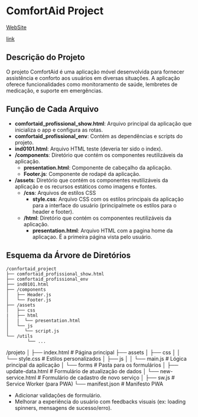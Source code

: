 # ComfortAid Project

[WebSite](https://junhaumhayden.github.io/ComfortAid_APP_Project/)

[link](https://junhaumhayden.github.io/publish/)
## Descrição do Projeto

O projeto ComfortAid é uma aplicação móvel desenvolvida para fornecer assistência e conforto aos usuários em diversas situações. A aplicação oferece funcionalidades como monitoramento de saúde, lembretes de medicação, e suporte em emergências.

## Função de Cada Arquivo

- **comfortaid_profissional_show.html**: Arquivo principal da aplicação que inicializa o app e configura as rotas.
- **comfortaid_profissional_env**: Contém as dependências e scripts do projeto.
- **ind0101.html**: Arquivo HTML teste (deveria ter sido o index).
- **/components**: Diretório que contém os componentes reutilizáveis da aplicação.
    - **presentation.html**: Componente de cabeçalho da aplicação.
    - **Footer.js**: Componente de rodapé da aplicação.
- **/assets**: Diretório que contém os componentes reutilizáveis da aplicação e os recursos estáticos como imagens e fontes.
    - **/css**: Arquivos de estilos CSS 
        - **style.css**: Arquivo CSS com os estilos principais da aplicação para a interface do usuário (principalmete os estilos para o header e footer).
    - **/html**: Diretório que contém os componentes reutilizáveis da aplicação.
        - **presentation.html**: Arquivo HTML com a pagina home da aplicaçao. É a primeira página vista pelo usuário.

## Esquema da Árvore de Diretórios

```
/confortaid_project
├── comfortaid_profissional_show.html
├── comfortaid_profissional_env
├── ind0101.html
├── /components
│   ├── Header.js
│   └── Footer.js
├── /assets
│   ├── css
|   ├── html
│   |  └── presentation.html
│   └── js
│      └── script.js
└── /utils
        └── ...
```


/projeto
│
├── index.html          # Página principal
├── assets
│   ├── css
│   │   └── style.css   # Estilos personalizados
│   ├── js
│   │   └── main.js     # Lógica principal da aplicação
│   └── forms           # Pasta para os formulários
│       ├── update-data.html  # Formulário de atualização de dados
│       └── new-service.html  # Formulário de cadastro de novo serviço
│
├── sw.js               # Service Worker (para PWA)
└── manifest.json       # Manifesto PWA




- Adicionar validações de formulário.
- Melhorar a experiência do usuário com feedbacks visuais (ex: loading spinners, mensagens de sucesso/erro).